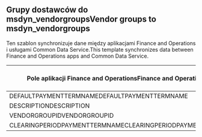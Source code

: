 ## <a name="vendor-groups-to-msdyn_vendorgroups"></a><span data-ttu-id="4ccb6-101">Grupy dostawców do msdyn_vendorgroups</span><span class="sxs-lookup"><span data-stu-id="4ccb6-101">Vendor groups to msdyn_vendorgroups</span></span>

<span data-ttu-id="4ccb6-102">Ten szablon synchronizuje dane między aplikacjami Finance and Operations i usługami Common Data Service.</span><span class="sxs-lookup"><span data-stu-id="4ccb6-102">This template synchronizes data between Finance and Operations apps and Common Data Service.</span></span>

<span data-ttu-id="4ccb6-103">Pole aplikacji Finance and Operations</span><span class="sxs-lookup"><span data-stu-id="4ccb6-103">Finance and Operations field</span></span> | <span data-ttu-id="4ccb6-104">Typ mapy</span><span class="sxs-lookup"><span data-stu-id="4ccb6-104">Map type</span></span> | <span data-ttu-id="4ccb6-105">Inne pole rozwiązania Dynamics 365</span><span class="sxs-lookup"><span data-stu-id="4ccb6-105">Other Dynamics 365 field</span></span> | <span data-ttu-id="4ccb6-106">Wartość domyślna</span><span class="sxs-lookup"><span data-stu-id="4ccb6-106">Default value</span></span>
---|---|---|---
<span data-ttu-id="4ccb6-107">DEFAULTPAYMENTTERMNAME</span><span class="sxs-lookup"><span data-stu-id="4ccb6-107">DEFAULTPAYMENTTERMNAME</span></span> | = | <span data-ttu-id="4ccb6-108">msdyn_paymentterms.msdyn_name</span><span class="sxs-lookup"><span data-stu-id="4ccb6-108">msdyn_paymentterms.msdyn_name</span></span> | 
<span data-ttu-id="4ccb6-109">DESCRIPTION</span><span class="sxs-lookup"><span data-stu-id="4ccb6-109">DESCRIPTION</span></span> | = | <span data-ttu-id="4ccb6-110">msdyn_description</span><span class="sxs-lookup"><span data-stu-id="4ccb6-110">msdyn_description</span></span> | 
<span data-ttu-id="4ccb6-111">VENDORGROUPID</span><span class="sxs-lookup"><span data-stu-id="4ccb6-111">VENDORGROUPID</span></span> | = | <span data-ttu-id="4ccb6-112">msdyn_vendorgroup</span><span class="sxs-lookup"><span data-stu-id="4ccb6-112">msdyn_vendorgroup</span></span> | 
<span data-ttu-id="4ccb6-113">CLEARINGPERIODPAYMENTTERMNAME</span><span class="sxs-lookup"><span data-stu-id="4ccb6-113">CLEARINGPERIODPAYMENTTERMNAME</span></span> | = | <span data-ttu-id="4ccb6-114">msdyn_clearingperiodpaymentpermname.msdyn_name</span><span class="sxs-lookup"><span data-stu-id="4ccb6-114">msdyn_clearingperiodpaymentpermname.msdyn_name</span></span> | 
